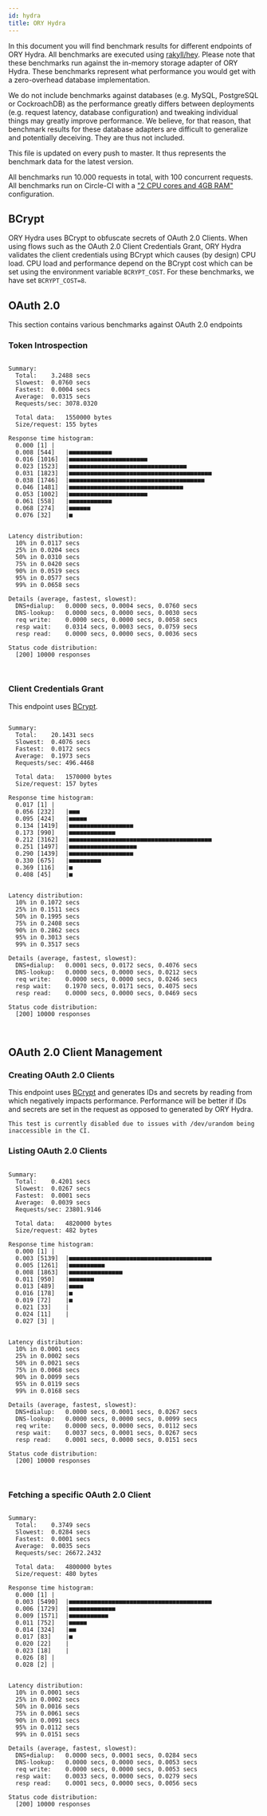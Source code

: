 ```yaml
---
id: hydra
title: ORY Hydra
---
```


In this document you will find benchmark results for different endpoints of ORY
Hydra. All benchmarks are executed using
[rakyll/hey](https://github.com/rakyll/hey). Please note that these benchmarks
run against the in-memory storage adapter of ORY Hydra. These benchmarks
represent what performance you would get with a zero-overhead database
implementation.

We do not include benchmarks against databases (e.g. MySQL, PostgreSQL or
CockroachDB) as the performance greatly differs between deployments (e.g.
request latency, database configuration) and tweaking individual things may
greatly improve performance. We believe, for that reason, that benchmark results
for these database adapters are difficult to generalize and potentially
deceiving. They are thus not included.

This file is updated on every push to master. It thus represents the benchmark
data for the latest version.

All benchmarks run 10.000 requests in total, with 100 concurrent requests. All
benchmarks run on Circle-CI with a
["2 CPU cores and 4GB RAM"](https://support.circleci.com/hc/en-us/articles/360000489307-Why-do-my-tests-take-longer-to-run-on-CircleCI-than-locally-)
configuration.

## BCrypt

ORY Hydra uses BCrypt to obfuscate secrets of OAuth 2.0 Clients. When using
flows such as the OAuth 2.0 Client Credentials Grant, ORY Hydra validates the
client credentials using BCrypt which causes (by design) CPU load. CPU load and
performance depend on the BCrypt cost which can be set using the environment
variable `BCRYPT_COST`. For these benchmarks, we have set `BCRYPT_COST=8`.

## OAuth 2.0

This section contains various benchmarks against OAuth 2.0 endpoints

### Token Introspection

```

Summary:
  Total:	3.2488 secs
  Slowest:	0.0760 secs
  Fastest:	0.0004 secs
  Average:	0.0315 secs
  Requests/sec:	3078.0320

  Total data:	1550000 bytes
  Size/request:	155 bytes

Response time histogram:
  0.000 [1]	|
  0.008 [544]	|■■■■■■■■■■■■
  0.016 [1016]	|■■■■■■■■■■■■■■■■■■■■■■
  0.023 [1523]	|■■■■■■■■■■■■■■■■■■■■■■■■■■■■■■■■■
  0.031 [1823]	|■■■■■■■■■■■■■■■■■■■■■■■■■■■■■■■■■■■■■■■■
  0.038 [1746]	|■■■■■■■■■■■■■■■■■■■■■■■■■■■■■■■■■■■■■■
  0.046 [1481]	|■■■■■■■■■■■■■■■■■■■■■■■■■■■■■■■■
  0.053 [1002]	|■■■■■■■■■■■■■■■■■■■■■■
  0.061 [558]	|■■■■■■■■■■■■
  0.068 [274]	|■■■■■■
  0.076 [32]	|■


Latency distribution:
  10% in 0.0117 secs
  25% in 0.0204 secs
  50% in 0.0310 secs
  75% in 0.0420 secs
  90% in 0.0519 secs
  95% in 0.0577 secs
  99% in 0.0658 secs

Details (average, fastest, slowest):
  DNS+dialup:	0.0000 secs, 0.0004 secs, 0.0760 secs
  DNS-lookup:	0.0000 secs, 0.0000 secs, 0.0030 secs
  req write:	0.0000 secs, 0.0000 secs, 0.0058 secs
  resp wait:	0.0314 secs, 0.0003 secs, 0.0759 secs
  resp read:	0.0000 secs, 0.0000 secs, 0.0036 secs

Status code distribution:
  [200]	10000 responses



```

### Client Credentials Grant

This endpoint uses [BCrypt](#bcrypt).

```

Summary:
  Total:	20.1431 secs
  Slowest:	0.4076 secs
  Fastest:	0.0172 secs
  Average:	0.1973 secs
  Requests/sec:	496.4468

  Total data:	1570000 bytes
  Size/request:	157 bytes

Response time histogram:
  0.017 [1]	|
  0.056 [232]	|■■■
  0.095 [424]	|■■■■■
  0.134 [1419]	|■■■■■■■■■■■■■■■■■■
  0.173 [990]	|■■■■■■■■■■■■■
  0.212 [3162]	|■■■■■■■■■■■■■■■■■■■■■■■■■■■■■■■■■■■■■■■■
  0.251 [1497]	|■■■■■■■■■■■■■■■■■■■
  0.290 [1439]	|■■■■■■■■■■■■■■■■■■
  0.330 [675]	|■■■■■■■■■
  0.369 [116]	|■
  0.408 [45]	|■


Latency distribution:
  10% in 0.1072 secs
  25% in 0.1511 secs
  50% in 0.1995 secs
  75% in 0.2408 secs
  90% in 0.2862 secs
  95% in 0.3013 secs
  99% in 0.3517 secs

Details (average, fastest, slowest):
  DNS+dialup:	0.0001 secs, 0.0172 secs, 0.4076 secs
  DNS-lookup:	0.0000 secs, 0.0000 secs, 0.0212 secs
  req write:	0.0000 secs, 0.0000 secs, 0.0246 secs
  resp wait:	0.1970 secs, 0.0171 secs, 0.4075 secs
  resp read:	0.0000 secs, 0.0000 secs, 0.0469 secs

Status code distribution:
  [200]	10000 responses



```

## OAuth 2.0 Client Management

### Creating OAuth 2.0 Clients

This endpoint uses [BCrypt](#bcrypt) and generates IDs and secrets by reading
from which negatively impacts performance. Performance will be better if IDs and
secrets are set in the request as opposed to generated by ORY Hydra.

```
This test is currently disabled due to issues with /dev/urandom being inaccessible in the CI.
```

### Listing OAuth 2.0 Clients

```

Summary:
  Total:	0.4201 secs
  Slowest:	0.0267 secs
  Fastest:	0.0001 secs
  Average:	0.0039 secs
  Requests/sec:	23801.9146

  Total data:	4820000 bytes
  Size/request:	482 bytes

Response time histogram:
  0.000 [1]	|
  0.003 [5139]	|■■■■■■■■■■■■■■■■■■■■■■■■■■■■■■■■■■■■■■■■
  0.005 [1261]	|■■■■■■■■■■
  0.008 [1863]	|■■■■■■■■■■■■■■■
  0.011 [950]	|■■■■■■■
  0.013 [489]	|■■■■
  0.016 [178]	|■
  0.019 [72]	|■
  0.021 [33]	|
  0.024 [11]	|
  0.027 [3]	|


Latency distribution:
  10% in 0.0001 secs
  25% in 0.0002 secs
  50% in 0.0021 secs
  75% in 0.0068 secs
  90% in 0.0099 secs
  95% in 0.0119 secs
  99% in 0.0168 secs

Details (average, fastest, slowest):
  DNS+dialup:	0.0000 secs, 0.0001 secs, 0.0267 secs
  DNS-lookup:	0.0000 secs, 0.0000 secs, 0.0099 secs
  req write:	0.0000 secs, 0.0000 secs, 0.0112 secs
  resp wait:	0.0037 secs, 0.0001 secs, 0.0267 secs
  resp read:	0.0001 secs, 0.0000 secs, 0.0151 secs

Status code distribution:
  [200]	10000 responses



```

### Fetching a specific OAuth 2.0 Client

```

Summary:
  Total:	0.3749 secs
  Slowest:	0.0284 secs
  Fastest:	0.0001 secs
  Average:	0.0035 secs
  Requests/sec:	26672.2432

  Total data:	4800000 bytes
  Size/request:	480 bytes

Response time histogram:
  0.000 [1]	|
  0.003 [5490]	|■■■■■■■■■■■■■■■■■■■■■■■■■■■■■■■■■■■■■■■■
  0.006 [1729]	|■■■■■■■■■■■■■
  0.009 [1571]	|■■■■■■■■■■■
  0.011 [752]	|■■■■■
  0.014 [324]	|■■
  0.017 [83]	|■
  0.020 [22]	|
  0.023 [18]	|
  0.026 [8]	|
  0.028 [2]	|


Latency distribution:
  10% in 0.0001 secs
  25% in 0.0002 secs
  50% in 0.0016 secs
  75% in 0.0061 secs
  90% in 0.0091 secs
  95% in 0.0112 secs
  99% in 0.0151 secs

Details (average, fastest, slowest):
  DNS+dialup:	0.0000 secs, 0.0001 secs, 0.0284 secs
  DNS-lookup:	0.0000 secs, 0.0000 secs, 0.0053 secs
  req write:	0.0000 secs, 0.0000 secs, 0.0053 secs
  resp wait:	0.0033 secs, 0.0000 secs, 0.0279 secs
  resp read:	0.0001 secs, 0.0000 secs, 0.0056 secs

Status code distribution:
  [200]	10000 responses



```
